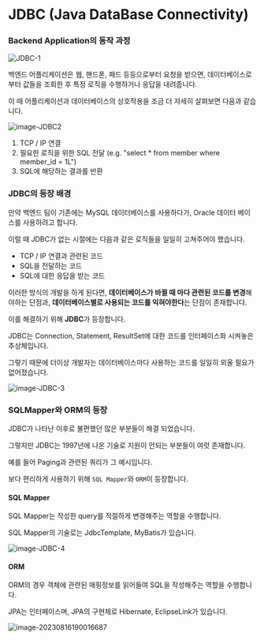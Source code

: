 # JDBC (Java DataBase Connectivity)



### Backend Application의 동작 과정 

![JDBC-1](/Users/github/TIL/spring/images/database/JDBC-1.png)

백엔드 어플리케이션은 웹, 핸드폰, 패드 등등으로부터 요청을 받으면, 데이터베이스로 부터 값들을 조회한 후 특정 로직을 수행하거나 응답을 내려줍니다. 

이 때 어플리케이션과 데이터베이스의 상호작용을 조금 더 자세히 살펴보면 다음과 같습니다. 

![image-JDBC2](/Users/github/TIL/spring/images/database/JDBC-2.png)

1. TCP / IP 연결
2. 필요한 로직을 위한 SQL 전달 (e.g. "select * from member where member_id = 1L")
3. SQL에 해당하는 결과를 반환



### JDBC의 등장 배경

만약 백엔드 팀이 기존에는 MySQL 데이터베이스를 사용하다가, Oracle 데이터 베이스를 사용하려고 합니다.

이럴 때 JDBC가 없는 시절에는 다음과 같은 로직들을 일일히 고쳐주어야 했습니다. 

- TCP / IP 연결과 관련된 코드
- SQL을 전달하는 코드 
- SQL에 대한 응답을 받는 코드 



이러한 방식의 개발을 하게 된다면, **데이터베이스가 바뀔 때 마다 관련된 코드를 변경**해야하는 단점과, **데이터베이스별로 사용되는 코드를 익혀야한다**는 단점이 존재합니다. 

이를 해결하기 위해 **JDBC**가 등장합니다. 

JDBC는 Connection, Statement, ResultSet에 대한 코드를 인터페이스화 시켜놓은 추상체입니다. 

그렇기 때문에 더이상 개발자는 데이터베이스마다 사용하는 코드를 일일히 외울 필요가 없어졌습니다. 

![image-JDBC-3](/Users/github/TIL/spring/images/database/JDBC-3.png)



### SQLMapper와 ORM의 등장

JDBC가 나타난 이후로 불편했던 많은 부분들이 해결 되었습니다. 

그렇지만 JDBC는 1997년에 나온 기술로 지원이 안되는 부분들이 여럿 존재합니다. 

예를 들어 Paging과 관련된 쿼리가 그 예시입니다. 

보다 편리하게 사용하기 위해 `SQL Mapper`와 `ORM`이 등장합니다. 



#### SQL Mapper

SQL Mapper는 작성한 query를 적절하게 변경해주는 역할을 수행합니다.

SQL Mapper의 기술로는 JdbcTemplate, MyBatis가 있습니다. 

![image-JDBC-4](/Users/github/TIL/spring/images/database/JDBC-4.png)



#### ORM

ORM의 경우 객체에 관련된 매핑정보를 읽어들여 SQL을 작성해주는 역할을 수행합니다. 

JPA는 인터페이스며, JPA의 구현체로 Hibernate, EclipseLink가 있습니다. 

![image-20230816190016687](/Users/github/TIL/spring/images/database/JDBC-5.png)